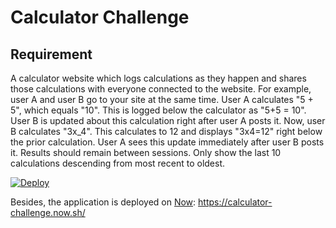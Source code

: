 # Calculator Challenge

## Requirement

A calculator website which logs calculations as they happen and shares those calculations with everyone connected to the website. For example, user A and user B go to your site at the same time. User A calculates "5 + 5", which equals "10". This is logged below the calculator as "5+5 = 10". User B is updated about this calculation right after user A posts it. Now, user B calculates "3x_4". This calculates to 12 and displays "3x4=12" right below the prior calculation. User A sees this update immediately after user B posts it. Results should remain between sessions. Only show the last 10 calculations descending from most recent to oldest.


[![Deploy](https://www.herokucdn.com/deploy/button.png)](https://heroku.com/deploy?template=https://github.com/edenprairie/Calculator-Challenge)

Besides, the application is deployed on [Now](https://zeit.co/now): https://calculator-challenge.now.sh/
